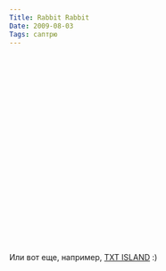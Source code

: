 ```yaml
---
Title: Rabbit Rabbit
Date: 2009-08-03
Tags: саптрю
---
```


<div class="text"><object width="560" height="340"><param name="movie" value="http://www.youtube.com/v/QUK0KChCiLc&amp;hl=en&amp;fs=1&amp;"></param><param name="allowFullScreen" value="true"></param><param name="allowscriptaccess" value="always"></param><embed src="http://www.youtube.com/v/QUK0KChCiLc&amp;hl=en&amp;fs=1&amp;" type="application/x-shockwave-flash" allowscriptaccess="always" allowfullscreen="true" width="560" height="340"></embed></object>
<p>Или вот еще, например, <a href="http://www.youtube.com/watch?v=gs8cjYmoSUo">TXT ISLAND</a> :)</p></div>